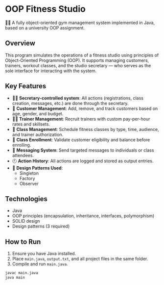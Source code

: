 # OOP Fitness Studio

🏋️‍♀️ A fully object-oriented gym management system implemented in Java, based on a university OOP assignment.

## Overview

This program simulates the operations of a fitness studio using principles of Object-Oriented Programming (OOP). It supports managing customers, trainers, workout classes, and the studio secretary — who serves as the sole interface for interacting with the system.

## Key Features

- 👩‍💼 **Secretary-controlled system**: All actions (registrations, class creation, messages, etc.) are done through the secretary.
- 👥 **Customer Management**: Add, remove, and track customers based on age, gender, and budget.
- 🧑‍🏫 **Trainer Management**: Recruit trainers with custom pay-per-hour rates and skillsets.
- 📆 **Class Management**: Schedule fitness classes by type, time, audience, and trainer authorization.
- 📝 **Class Enrollment**: Validate customer eligibility and balance before enrolling.
- 💬 **Messaging System**: Send targeted messages to individuals or class attendees.
- 🕘 **Action History**: All actions are logged and stored as output entries.
- 🧠 **Design Patterns Used**:
  - Singleton
  - Factory
  - Observer

## Technologies

- Java
- OOP principles (encapsulation, inheritance, interfaces, polymorphism)
- SOLID design
- Design patterns (3 required)

## How to Run

1. Ensure you have Java installed.
2. Place `main.java`, `output.txt`, and all project files in the same folder.
3. Compile and run `main.java`.

```bash
javac main.java
java main
